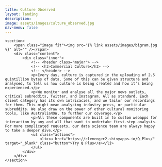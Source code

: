 ```yaml
---
title: Culture Observed
layout: landing
description:
image: assets/images/culture_observed.jpg
nav-menu: false
---
```


<!-- Main -->
<div id="main">

<!-- One -->

<!-- Two -->
<section id="two" class="spotlights">

	<section>
		<span class="image fit"><img src="{% link assets/images/bigram.jpg %}" alt="" /></span>
		<div class="content">
			<div class="inner">
				<!-- <header class="major"> -->
				<!-- <h3>Commercial Culture</h3> -->
				<!-- </header> -->
				<p>Every day, culture is captured in the uploading of 2.5 quintillion bytes of data. Some of this can be given structure and analysed, to tell us how culture is being created and how it’s being experienced.</p>
				<p>We monitor and analyse all the major news outlets, critical subreddits, Twitter, and Instagram. All as standard. Each client category has its own intricacies, and we tailor our recordings for them. This might mean analysing industry press, or particular subreddits. We also draw on the power of other cultural monitoring tools, like AustraliaNOW, to further our coverage.</p>
				<p>All these components are built in to custom webapps for interaction by any and all that want to undertake first-step analysis. For more complicated requests, our data science team are always happy to take a deeper dive.</p>
				<ul class="actions">
					<li><a href="https://clemenger2.shinyapps.io/Q_Plus/" target="_blank" class="button">Try Q Plus</a></li>
				</ul>
			</div>
		</div>
	</section>
</section>
</div>
